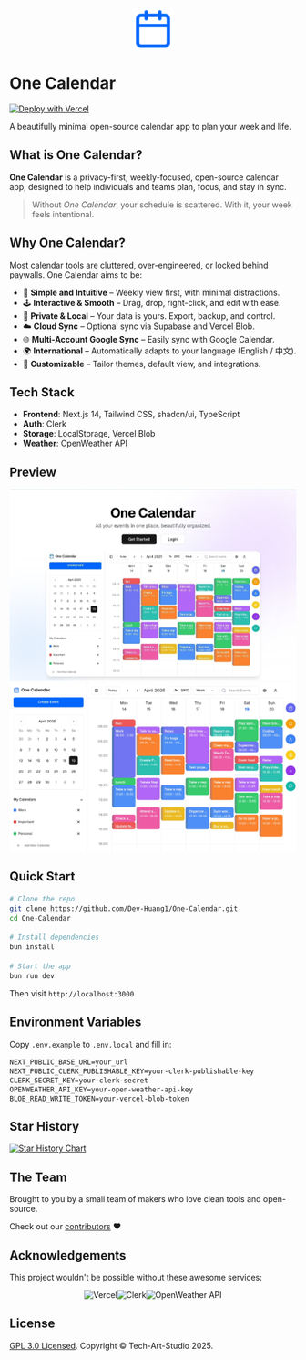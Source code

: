 <div align="center">
  <img src="public/icon.svg" width="72">
</div>

# One Calendar

[![Deploy with Vercel](https://vercel.com/button)](https://vercel.com/new/clone?repository-url=https://github.com/Dev-Huang1/One-Calendar&env=NEXT_PUBLIC_BASE_URL,NEXT_PUBLIC_CLERK_PUBLISHABLE_KEY,CLERK_SECRET_KEY,OPENWEATHER_API_KEY,BLOB_READ_WRITE_TOKEN&project-name=one-calendar&repo-name=one-calendar)

A beautifully minimal open-source calendar app to plan your week and life.

## What is One Calendar?

**One Calendar** is a privacy-first, weekly-focused, open-source calendar app, designed to help individuals and teams plan, focus, and stay in sync.

> Without *One Calendar*, your schedule is scattered. With it, your week feels intentional.

## Why One Calendar?

Most calendar tools are cluttered, over-engineered, or locked behind paywalls. One Calendar aims to be:

- 🧠 **Simple and Intuitive** – Weekly view first, with minimal distractions.
- 🕹 **Interactive & Smooth** – Drag, drop, right-click, and edit with ease.
- 🔐 **Private & Local** – Your data is yours. Export, backup, and control.
- ☁️ **Cloud Sync** – Optional sync via Supabase and Vercel Blob.
- 🌐 **Multi-Account Google Sync** – Easily sync with Google Calendar.
- 🌍 **International** – Automatically adapts to your language (English / 中文).
- 🧱 **Customizable** – Tailor themes, default view, and integrations.

## Tech Stack

- **Frontend**: Next.js 14, Tailwind CSS, shadcn/ui, TypeScript
- **Auth**: Clerk
- **Storage**: LocalStorage, Vercel Blob
- **Weather**: OpenWeather API

## Preview

![Home](public/Home.jpg)
![App](/public/Banner.jpg)

## Quick Start

```bash
# Clone the repo
git clone https://github.com/Dev-Huang1/One-Calendar.git
cd One-Calendar

# Install dependencies
bun install

# Start the app
bun run dev
```

Then visit `http://localhost:3000`

## Environment Variables

Copy `.env.example` to `.env.local` and fill in:

```env
NEXT_PUBLIC_BASE_URL=your_url
NEXT_PUBLIC_CLERK_PUBLISHABLE_KEY=your-clerk-publishable-key
CLERK_SECRET_KEY=your-clerk-secret
OPENWEATHER_API_KEY=your-open-weather-api-key
BLOB_READ_WRITE_TOKEN=your-vercel-blob-token
```

## Star History

[![Star History Chart](https://api.star-history.com/svg?repos=Dev-Huang1/One-Calendar&type=Date)](https://www.star-history.com/#Dev-Huang1/One-Calendar&Date)

## The Team

Brought to you by a small team of makers who love clean tools and open-source.

Check out our [contributors](https://github.com/Dev-Huang1/One-Calendar/app/graphs/contributors) ❤️

## Acknowledgements

This project wouldn't be possible without these awesome services:

<div style="display: flex; justify-content: center;">
  <a href="https://vercel.com" style="text-decoration: none;">
    <img src="https://github.com/user-attachments/assets/5107d47f-7ce9-425a-8e24-77c322205bd4" alt="Vercel" width="96"/>
  </a>
  <a href="https://clerk.com" style="text-decoration: none;">
    <img src="https://github.com/user-attachments/assets/6f9fa5d7-e0c2-4c14-aef9-e39bd0465e23" alt="Clerk" width="96"/>
  </a>
  <a href="https://openweathermap.org" style="text-decoration: none;">
    <img src="https://github.com/user-attachments/assets/d07ed7a1-c374-45f5-90fd-17c3de2a9098" alt="OpenWeather API" width="96"/>
  </a>
</div>

## License

[GPL 3.0 Licensed](./LICENSE). Copyright © Tech-Art-Studio 2025.
